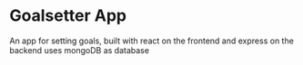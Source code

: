 # Goalsetter App
An app for setting goals, built with react on the frontend and express on the
backend uses mongoDB as database
